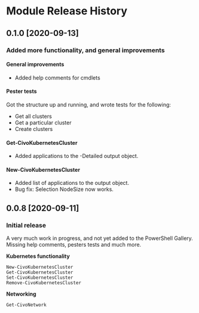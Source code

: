 # Module Release History

## 0.1.0 [2020-09-13]

### Added more functionality, and general improvements

#### General improvements

* Added help comments for cmdlets

#### Pester tests

Got the structure up and running, and wrote tests for the following:

* Get all clusters
* Get a particular cluster
* Create clusters

#### Get-CivoKubernetesCluster

* Added applications to the -Detailed output object.

#### New-CivoKubernetesCluster

* Added list of applications to the output object.
* Bug fix: Selection NodeSize now works.

## 0.0.8 [2020-09-11]

### Initial release

A very much work in progress, and not yet added to the PowerShell Gallery. Missing help comments, pesters tests and much more.

**Kubernetes functionality**

```
New-CivoKubernetesCluster
Get-CivoKubernetesCluster
Set-CivoKubernetesCluster
Remove-CivoKubernetesCluster
```

**Networking**

```
Get-CivoNetwork
```
